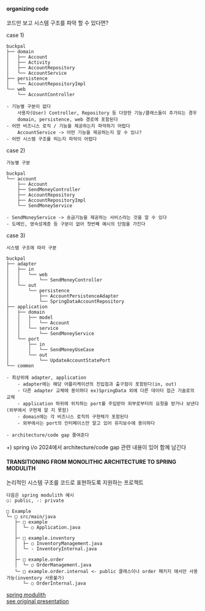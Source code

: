 #### organizing code
코드만 보고 시스템 구조를 파악 할 수 있다면?
  
case 1)  
```text
buckpal
├── domain
│   ├── Account
│   ├── Activity
│   ├── AccountRepository
│   └── AccountService
├── persistence
│   └── AccountRepositoryImpl
└── web
    └── AccountController
    
- 기능별 구분이 없다  
    사용자(User) Controller, Repository 등 다양한 기능/클래스들이 추가되는 경우  
    domain, persistence, web 경로에 포함된다  
- 어떤 비즈니스 로직 / 기능을 제공하는지 파악하기 어렵다  
    AccountService -> 어떤 기능을 제공하는지 알 수 있나?
- 어떤 시스템 구조를 띄는지 파악이 어렵다
```

case 2)
```text
가능별 구분

buckpal
└── account
    ├── Account
    ├── SendMoneyController
    ├── AccountRepository
    ├── AccountRepositoryImpl
    └── SendMoneyService
   
- SendMoneyService -> 송금기능을 제공하는 서비스라는 것을 알 수 있다
- 도메인, 영속성계층 등 구분이 없어 첫번째 예시의 단점을 가진다
```
case 3)
```text
시스템 구조에 따라 구분

buckpal
├── adapter
│   ├── in
│   │   └── web
│   │       └── SendMoneyController
│   └── out
│       └── persistence
│           ├── AccountPersistenceAdapter
│           └── SpringDataAccountRepository
├── application
│   ├── domain
│   │   ├── model
│   │   │   └── Account
│   │   └── service
│   │       └── SendMoneyService
│   └── port
│       ├── in
│       │   └── SendMoneyUseCase
│       └── out
│           └── UpdateAccountStatePort
└── common

- 최상위에 adapter, application  
    - adapter에는 해당 어플리케이션의 진입점과 출구점이 포함된다(in, out)  
    - 다른 adapter 교체에 용이하다 ex)SpringData 외에 다른 데이터 접근 기술로의 교체  
    - application 하위에 위치하는 port를 주입받아 외부로부터의 요청을 받거나 보낸다(외부에서 구현제 알 지 못함)  
    - domain에는 각 비즈니스 로직의 구현체가 포함된다
    - 외부에서는 port의 인터페이스만 알고 있어 유지보수에 용이하다

- architecture/code gap 줄여준다
```

+) spring i/o 2024에서 architecture/code gap 관련 내용이 있어 함께 남긴다
#### TRANSITIONING FROM MONOLITHIC ARCHITECTURE TO SPRING MODULITH
논리적인 시스템 구조를 코드로 표현하도록 지원하는 프로젝트
```text
다음은 spring modulith 예시
○: public, -: private  

□ Example
└─ □ src/main/java
   ├─ □ example
   │  └─ ○ Application.java
   │
   ├─ □ example.inventory
   │  ├─ ○ InventoryManagement.java
   │  └─ - InventoryInternal.java
   │
   ├─ □ example.order
   │  └─ ○ OrderManagement.java
   └─ □ example.order.internal <- public 클래스이나 order 패키지 에서만 사용가능(inventory 사용불가)
      └─ ○ OrderInternal.java
```
[spring modulith](https://spring.io/blog/2022/10/21/introducing-spring-modulith)  
[see original presentation](https://www.youtube.com/watch?v=Pae2D4XcEIg)